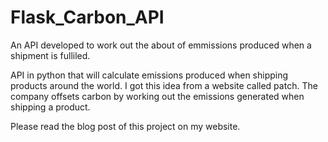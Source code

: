 # Flask_Carbon_API
An API developed to work out the about of emmissions produced when a shipment is fulliled.


API in python that will calculate emissions produced when shipping products around the world. I got this idea from a website called patch. 
The company offsets carbon by working out the emissions generated when shipping a product.

Please read the blog post of this project on my website.
